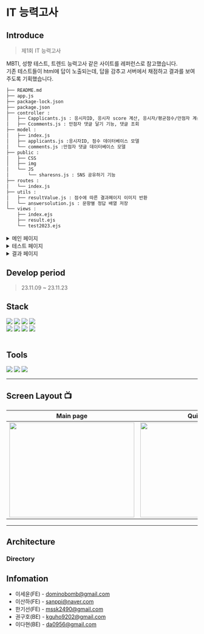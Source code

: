 # IT 능력고사

## Introduce

> 제1회 IT 능력고사

MBTI, 성향 테스트, 트렌드 능력고사 같은 사이트를 레퍼런스로 참고했습니다.  
기존 테스트들이 html에 답이 노출되는데, 답을 감추고 서버에서 채점하고 결과를 보여주도록 기획했습니다.

```bash
├── README.md
├── app.js
├── package-lock.json
├── package.json
├── controller :
│   ├── Capplicants.js : 응시자ID, 응시자 score 계산, 응시자/평균점수/만점자 계산
│   ├── Ccomments.js : 만점자 댓글 달기 기능, 댓글 조회
├── model :
│   ├── index.js
│   ├── applicants.js :응시자ID, 점수 데이터베이스 모델
│   └── comments.js :만점자 댓글 데이터베이스 모델
├── public :
│   ├── CSS
│   ├── img
│   └── JS
│   	└── sharesns.js : SNS 공유하기 기능
├── routes :
│   └── index.js
├── utils :
│   ├── resultValue.js : 점수에 따른 결과페이지 이미지 반환
│   └── answersolution.js : 문항별 정답 배열 저장
└── views :
    ├── index.ejs
    ├── result.ejs
    └── test2023.ejs
```

<details>
<summary>메인 페이지</summary>

 <img width="374" height="660" src="./_temp/01-main.gif" />
</details>

<details>
<summary>테스트 페이지</summary>

 <img width="374" height="660" src="./_temp/02-test-keep.gif" />
</details>

<details>
<summary>결과 페이지</summary>

 <img width="374" height="660" src="./_temp/03-result-comment.gif" />
</details>

## Develop period

> 23.11.09 ~ 23.11.23

<h2>Stack</h2>
<div align="left">
	<img src="https://img.shields.io/badge/HTML5-E34F26?style=flat&logo=HTML5&logoColor=white" />
	<img src="https://img.shields.io/badge/CSS3-1572B6?style=flat&logo=CSS3&logoColor=white" />
	<img src="https://img.shields.io/badge/JavaScript-F7DF1E?style=flat&logo=JavaScript&logoColor=white" />
	<img src="https://img.shields.io/badge/jQuery-0769AD?style=flat&logo=jQuery&logoColor=white" />
	<br>
	<img src="https://img.shields.io/badge/Express-000000?style=flat-square&logo=Express&logoColor=white"/>
	<img src="https://img.shields.io/badge/Node.js-339933?style=flat-square&logo=Node.js&logoColor=white"/>
	<img src="https://img.shields.io/badge/MySQL-4479A1?style=flat&logo=MySQL&logoColor=white" />
	<img src="https://img.shields.io/badge/Sequelize-52B0E7?style=flat&logo=Sequelize&logoColor=white" />
</div>
<br>
	<h2>Tools</h2>
<div align=left>
	<img src="https://img.shields.io/badge/Visual%20Studio%20Code-007ACC?style=flat&logo=VisualStudioCode&logoColor=white" />
	<img src="https://img.shields.io/badge/GitHub-181717?style=flat&logo=GitHub&logoColor=white" />
	<img src="https://img.shields.io/badge/figma-F24E1E?style=flat&logo=figma&logoColor=white" />
</div>

---

## Screen Layout 📺

|                                                                  Main page                                                                  |                                                                  Quiz page                                                                   |                                                                 Result page                                                                 |
| :-----------------------------------------------------------------------------------------------------------------------------------------: | :------------------------------------------------------------------------------------------------------------------------------------------: | :-----------------------------------------------------------------------------------------------------------------------------------------: |
| <img width="329" height="250" src="https://github.com/ErrorMonkey/it-test-2023/assets/100561986/99935116-8c67-478b-983c-a588e8b41c9a.jpg"/> | <img width="329"  height="250" src="https://github.com/ErrorMonkey/it-test-2023/assets/100561986/ea0eef16-c91f-4d56-ac2e-a4cdaa8b4219.jpg"/> | <img width="329" height="250" src="https://github.com/ErrorMonkey/it-test-2023/assets/100561986/cf1510a7-3b51-4584-a51f-d0e54a5afdf8.jpg"/> |

---

## Architecture

### Directory

## Infomation

- 이세윤(FE) - dominobomb@gmail.com
- 이산하(FE) - sanppi@naver.com
- 한기선(FE) - mssk2490@gmail.com
- 권구호(BE) - kguho9202@gmail.com
- 이다현(BE) - da0956@gmail.com

<!-- Markdown link & img dfn's -->

[npm-image]: https://img.shields.io/npm/v/datadog-metrics.svg?style=flat-square
[npm-url]: https://npmjs.org/package/datadog-metrics
[npm-downloads]: https://img.shields.io/npm/dm/datadog-metrics.svg?style=flat-square
[travis-image]: https://img.shields.io/travis/dbader/node-datadog-metrics/master.svg?style=flat-square
[travis-url]: https://travis-ci.org/dbader/node-datadog-metrics
[wiki]: https://github.com/yourname/yourproject/wiki
